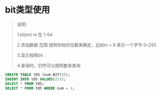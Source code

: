 # bit类型使用
> 说明:
>
> 1.bit(m) m 在 1-64
>
> 2.添加数据 范围 按照你给的位数来确定，比如m = 8 表示一个字节 0~255
>
> 3.显示按照bit 
>
> 4.查询时，仍然可以按照数来查询

``` sql 
CREATE TABLE t05 (num BIT(8));
INSERT INTO t05 VALUES(255); 
SELECT * FROM t05;
SELECT * FROM t05 WHERE num = 1;